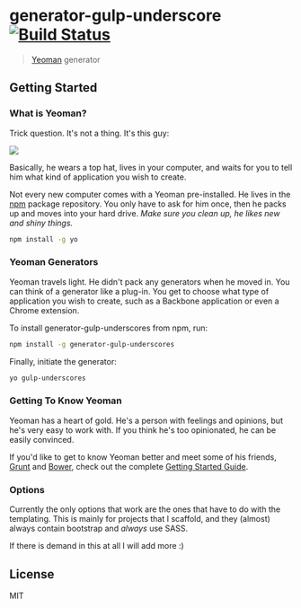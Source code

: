 # generator-gulp-underscore [![Build Status](https://secure.travis-ci.org/webmakersteve/generator-gulp-underscore.png?branch=master)](https://travis-ci.org/webmakersteve/generator-gulp-underscore)

> [Yeoman](http://yeoman.io) generator


## Getting Started

### What is Yeoman?

Trick question. It's not a thing. It's this guy:

![](http://i.imgur.com/JHaAlBJ.png)

Basically, he wears a top hat, lives in your computer, and waits for you to tell him what kind of application you wish to create.

Not every new computer comes with a Yeoman pre-installed. He lives in the [npm](https://npmjs.org) package repository. You only have to ask for him once, then he packs up and moves into your hard drive. *Make sure you clean up, he likes new and shiny things.*

```bash
npm install -g yo
```

### Yeoman Generators

Yeoman travels light. He didn't pack any generators when he moved in. You can think of a generator like a plug-in. You get to choose what type of application you wish to create, such as a Backbone application or even a Chrome extension.

To install generator-gulp-underscores from npm, run:

```bash
npm install -g generator-gulp-underscores
```

Finally, initiate the generator:

```bash
yo gulp-underscores
```

### Getting To Know Yeoman

Yeoman has a heart of gold. He's a person with feelings and opinions, but he's very easy to work with. If you think he's too opinionated, he can be easily convinced.

If you'd like to get to know Yeoman better and meet some of his friends, [Grunt](http://gruntjs.com) and [Bower](http://bower.io), check out the complete [Getting Started Guide](https://github.com/yeoman/yeoman/wiki/Getting-Started).

### Options

Currently the only options that work are the ones that have to do with the templating. This is mainly for projects that I scaffold, and they (almost) always contain bootstrap and *always* use SASS.

If there is demand in this at all I will add more :)

## License

MIT

